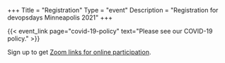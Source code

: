 +++
Title = "Registration"
Type = "event"
Description = "Registration for devopsdays Minneapolis 2021"
+++

{{< event_link page="covid-19-policy" text="Please see our COVID-19 policy." >}}

Sign up to get <a href="https://docs.google.com/forms/d/e/1FAIpQLSeSg8r0lc5G2KG3c-gNat5J6KZ6LKO0_3kMeOi6CTmGwh4dWw/viewform">Zoom links for online participation</a>.


<div id="eventbrite-widget-container-81222804595"></div>

<script src="https://www.eventbrite.com/static/widgets/eb_widgets.js"></script>

<script type="text/javascript">
    var exampleCallback = function() {
        console.log('Order complete!');
    };

    window.EBWidgets.createWidget({
        // Required
        widgetType: 'checkout',
        eventId: '81222804595',
        iframeContainerId: 'eventbrite-widget-container-81222804595',

        // Optional
        iframeContainerHeight: 425,  // Widget height in pixels. Defaults to a minimum of 425px if not provided
        onOrderComplete: exampleCallback  // Method called when an order has successfully completed
    });
</script>
